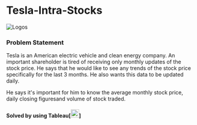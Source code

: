 # Tesla-Intra-Stocks

![Logos](https://joyridecars.org/wp-content/uploads/2017/10/Tesla-Logo-1.png)

### Problem Statement 
Tesla is an American electric vehicle and clean energy company. An important shareholder is tired of receiving only monthly updates of the stock price.
He says that he would like to see any trends of the stock price specifically for the last 3 months. He also wants this data to be updated daily.

He says it's important for him to know the average monthly stock price, daily closing figuresand volume of stock traded.

#### Solved by using Tableau[<img align="centre" alt="codeSTACKr | Tableau" width="22px" src="https://apps.joltteam.com/cdn/brikbuild/tableau-icon-pixel-art-5a5f5c4d755c41916225ab5e.brickImg.jpg" />]
